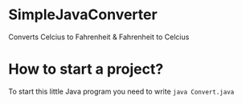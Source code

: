 # SimpleJavaConverter

Converts Celcius to Fahrenheit & Fahrenheit to Celcius

# How to start a project?

To start this little Java program you need to write `java Convert.java`
